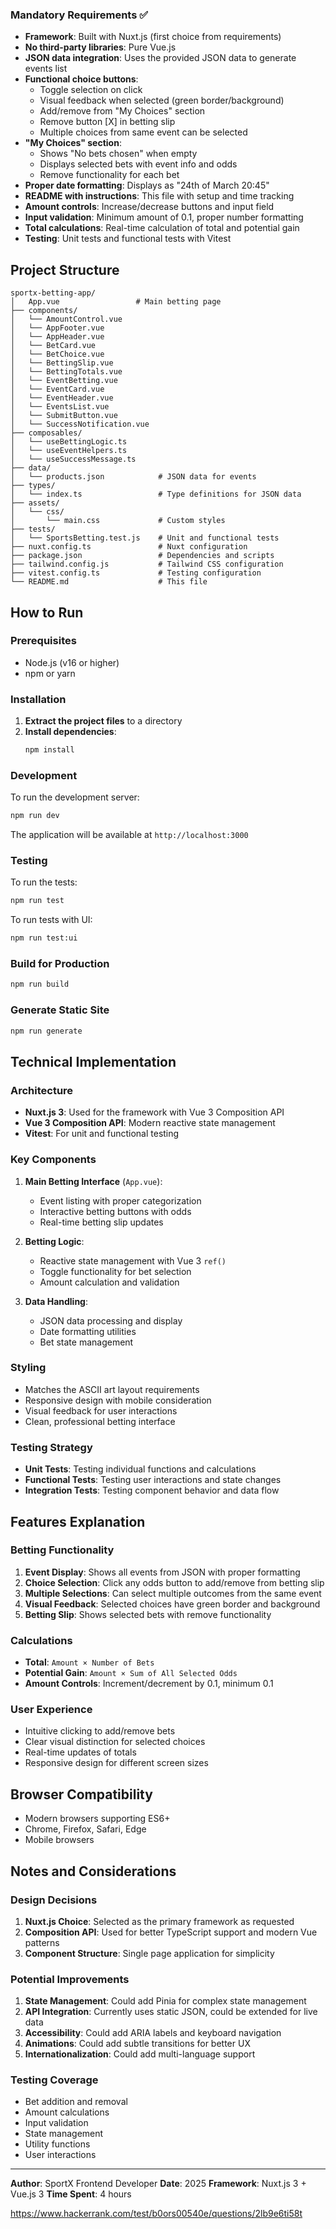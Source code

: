 ### Mandatory Requirements ✅

- **Framework**: Built with Nuxt.js (first choice from requirements)
- **No third-party libraries**: Pure Vue.js
- **JSON data integration**: Uses the provided JSON data to generate events list
- **Functional choice buttons**:
    - Toggle selection on click
    - Visual feedback when selected (green border/background)
    - Add/remove from "My Choices" section
    - Remove button [X] in betting slip
    - Multiple choices from same event can be selected
- **"My Choices" section**:
    - Shows "No bets chosen" when empty
    - Displays selected bets with event info and odds
    - Remove functionality for each bet
- **Proper date formatting**: Displays as "24th of March 20:45"
- **README with instructions**: This file with setup and time tracking
- **Amount controls**: Increase/decrease buttons and input field
- **Input validation**: Minimum amount of 0.1, proper number formatting
- **Total calculations**: Real-time calculation of total and potential gain
- **Testing**: Unit tests and functional tests with Vitest

## Project Structure

```
sportx-betting-app/
│   App.vue                 # Main betting page
├── components/
│   └── AmountControl.vue
│   └── AppFooter.vue
│   └── AppHeader.vue
│   └── BetCard.vue
│   └── BetChoice.vue
│   └── BettingSlip.vue
│   └── BettingTotals.vue
│   └── EventBetting.vue
│   └── EventCard.vue
│   └── EventHeader.vue
│   └── EventsList.vue
│   └── SubmitButton.vue
│   └── SuccessNotification.vue
├── composables/
│   └── useBettingLogic.ts
│   └── useEventHelpers.ts
│   └── useSuccessMessage.ts
├── data/
│   └── products.json            # JSON data for events
├── types/
│   └── index.ts                 # Type definitions for JSON data
├── assets/
│   └── css/
│       └── main.css             # Custom styles
├── tests/
│   └── SportsBetting.test.js    # Unit and functional tests
├── nuxt.config.ts               # Nuxt configuration
├── package.json                 # Dependencies and scripts
├── tailwind.config.js           # Tailwind CSS configuration
├── vitest.config.ts             # Testing configuration
└── README.md                    # This file
```

## How to Run

### Prerequisites

- Node.js (v16 or higher)
- npm or yarn

### Installation

1. **Extract the project files** to a directory
2. **Install dependencies**:
    ```bash
    npm install
    ```

### Development

To run the development server:

```bash
npm run dev
```

The application will be available at `http://localhost:3000`

### Testing

To run the tests:

```bash
npm run test
```

To run tests with UI:

```bash
npm run test:ui
```

### Build for Production

```bash
npm run build
```

### Generate Static Site

```bash
npm run generate
```

## Technical Implementation

### Architecture

- **Nuxt.js 3**: Used for the framework with Vue 3 Composition API
- **Vue 3 Composition API**: Modern reactive state management
- **Vitest**: For unit and functional testing

### Key Components

1. **Main Betting Interface** (`App.vue`):
    - Event listing with proper categorization
    - Interactive betting buttons with odds
    - Real-time betting slip updates

2. **Betting Logic**:
    - Reactive state management with Vue 3 `ref()`
    - Toggle functionality for bet selection
    - Amount calculation and validation

3. **Data Handling**:
    - JSON data processing and display
    - Date formatting utilities
    - Bet state management

### Styling

- Matches the ASCII art layout requirements
- Responsive design with mobile consideration
- Visual feedback for user interactions
- Clean, professional betting interface

### Testing Strategy

- **Unit Tests**: Testing individual functions and calculations
- **Functional Tests**: Testing user interactions and state changes
- **Integration Tests**: Testing component behavior and data flow

## Features Explanation

### Betting Functionality

1. **Event Display**: Shows all events from JSON with proper formatting
2. **Choice Selection**: Click any odds button to add/remove from betting slip
3. **Multiple Selections**: Can select multiple outcomes from the same event
4. **Visual Feedback**: Selected choices have green border and background
5. **Betting Slip**: Shows selected bets with remove functionality

### Calculations

- **Total**: `Amount × Number of Bets`
- **Potential Gain**: `Amount × Sum of All Selected Odds`
- **Amount Controls**: Increment/decrement by 0.1, minimum 0.1

### User Experience

- Intuitive clicking to add/remove bets
- Clear visual distinction for selected choices
- Real-time updates of totals
- Responsive design for different screen sizes

## Browser Compatibility

- Modern browsers supporting ES6+
- Chrome, Firefox, Safari, Edge
- Mobile browsers

## Notes and Considerations

### Design Decisions

1. **Nuxt.js Choice**: Selected as the primary framework as requested
2. **Composition API**: Used for better TypeScript support and modern Vue patterns
3. **Component Structure**: Single page application for simplicity

### Potential Improvements

1. **State Management**: Could add Pinia for complex state management
2. **API Integration**: Currently uses static JSON, could be extended for live data
3. **Accessibility**: Could add ARIA labels and keyboard navigation
4. **Animations**: Could add subtle transitions for better UX
5. **Internationalization**: Could add multi-language support

### Testing Coverage

- Bet addition and removal
- Amount calculations
- Input validation
- State management
- Utility functions
- User interactions

---

**Author**: SportX Frontend Developer
**Date**: 2025
**Framework**: Nuxt.js 3 + Vue.js 3
**Time Spent**: 4 hours

https://www.hackerrank.com/test/b0ors00540e/questions/2lb9e6ti58t

